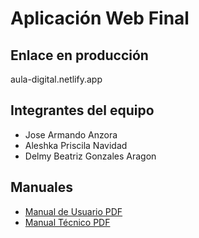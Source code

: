 # Aplicación Web Final

## Enlace en producción
aula-digital.netlify.app

## Integrantes del equipo
- Jose Armando Anzora
- Aleshka Priscila Navidad
- Delmy Beatriz Gonzales Aragon

## Manuales
- [Manual de Usuario PDF](https://link-al-pdf.com)
- [Manual Técnico PDF](https://link-al-pdf.com)